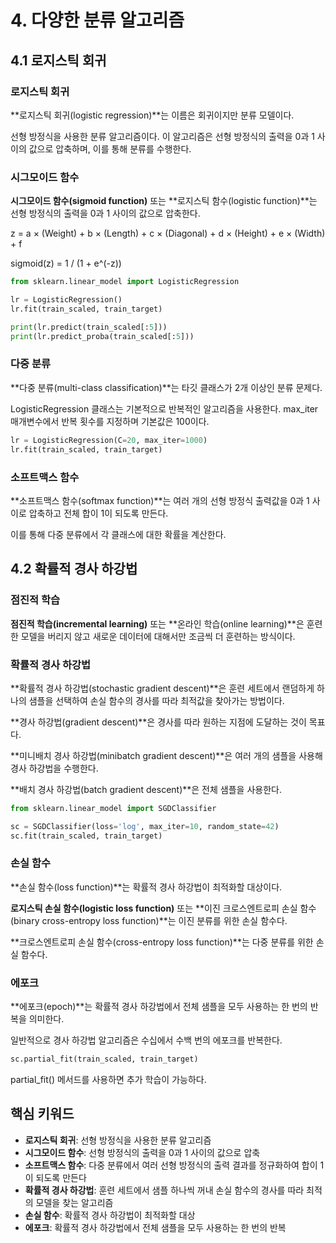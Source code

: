 # 4. 다양한 분류 알고리즘

## 4.1 로지스틱 회귀

### 로지스틱 회귀

**로지스틱 회귀(logistic regression)**는 이름은 회귀이지만 분류 모델이다.

선형 방정식을 사용한 분류 알고리즘이다. 이 알고리즘은 선형 방정식의 출력을 0과 1 사이의 값으로 압축하며, 이를 통해 분류를 수행한다.

### 시그모이드 함수

**시그모이드 함수(sigmoid function)** 또는 **로지스틱 함수(logistic function)**는 선형 방정식의 출력을 0과 1 사이의 값으로 압축한다.

z = a × (Weight) + b × (Length) + c × (Diagonal) + d × (Height) + e × (Width) + f

sigmoid(z) = 1 / (1 + e^(-z))

```python
from sklearn.linear_model import LogisticRegression

lr = LogisticRegression()
lr.fit(train_scaled, train_target)

print(lr.predict(train_scaled[:5]))
print(lr.predict_proba(train_scaled[:5]))
```

### 다중 분류

**다중 분류(multi-class classification)**는 타깃 클래스가 2개 이상인 분류 문제다.

LogisticRegression 클래스는 기본적으로 반복적인 알고리즘을 사용한다. max_iter 매개변수에서 반복 횟수를 지정하며 기본값은 100이다.

```python
lr = LogisticRegression(C=20, max_iter=1000)
lr.fit(train_scaled, train_target)
```

### 소프트맥스 함수

**소프트맥스 함수(softmax function)**는 여러 개의 선형 방정식 출력값을 0과 1 사이로 압축하고 전체 합이 1이 되도록 만든다.

이를 통해 다중 분류에서 각 클래스에 대한 확률을 계산한다.

## 4.2 확률적 경사 하강법

### 점진적 학습

**점진적 학습(incremental learning)** 또는 **온라인 학습(online learning)**은 훈련한 모델을 버리지 않고 새로운 데이터에 대해서만 조금씩 더 훈련하는 방식이다.

### 확률적 경사 하강법

**확률적 경사 하강법(stochastic gradient descent)**은 훈련 세트에서 랜덤하게 하나의 샘플을 선택하여 손실 함수의 경사를 따라 최적값을 찾아가는 방법이다.

**경사 하강법(gradient descent)**은 경사를 따라 원하는 지점에 도달하는 것이 목표다.

**미니배치 경사 하강법(minibatch gradient descent)**은 여러 개의 샘플을 사용해 경사 하강법을 수행한다.

**배치 경사 하강법(batch gradient descent)**은 전체 샘플을 사용한다.

```python
from sklearn.linear_model import SGDClassifier

sc = SGDClassifier(loss='log', max_iter=10, random_state=42)
sc.fit(train_scaled, train_target)
```

### 손실 함수

**손실 함수(loss function)**는 확률적 경사 하강법이 최적화할 대상이다.

**로지스틱 손실 함수(logistic loss function)** 또는 **이진 크로스엔트로피 손실 함수(binary cross-entropy loss function)**는 이진 분류를 위한 손실 함수다.

**크로스엔트로피 손실 함수(cross-entropy loss function)**는 다중 분류를 위한 손실 함수다.

### 에포크

**에포크(epoch)**는 확률적 경사 하강법에서 전체 샘플을 모두 사용하는 한 번의 반복을 의미한다.

일반적으로 경사 하강법 알고리즘은 수십에서 수백 번의 에포크를 반복한다.

```python
sc.partial_fit(train_scaled, train_target)
```

partial_fit() 메서드를 사용하면 추가 학습이 가능하다.

## 핵심 키워드

- **로지스틱 회귀**: 선형 방정식을 사용한 분류 알고리즘
- **시그모이드 함수**: 선형 방정식의 출력을 0과 1 사이의 값으로 압축
- **소프트맥스 함수**: 다중 분류에서 여러 선형 방정식의 출력 결과를 정규화하여 합이 1이 되도록 만든다
- **확률적 경사 하강법**: 훈련 세트에서 샘플 하나씩 꺼내 손실 함수의 경사를 따라 최적의 모델을 찾는 알고리즘
- **손실 함수**: 확률적 경사 하강법이 최적화할 대상
- **에포크**: 확률적 경사 하강법에서 전체 샘플을 모두 사용하는 한 번의 반복
